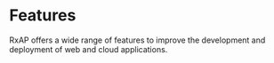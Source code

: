 # Features

RxAP offers a wide range of features to improve the development and deployment of web and cloud applications.
